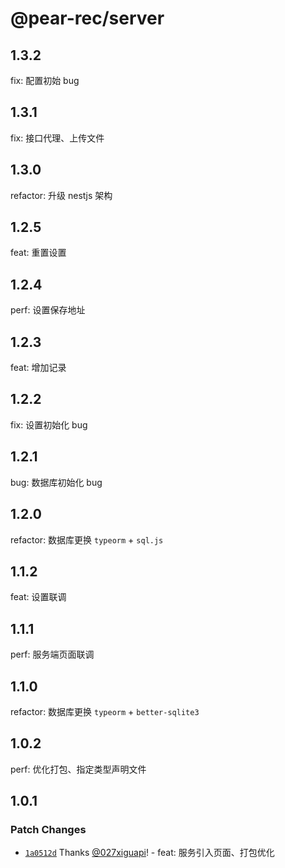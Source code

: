 # @pear-rec/server

## 1.3.2

fix: 配置初始 bug

## 1.3.1

fix: 接口代理、上传文件

## 1.3.0

refactor: 升级 nestjs 架构

## 1.2.5

feat: 重置设置

## 1.2.4

perf: 设置保存地址

## 1.2.3

feat: 增加记录

## 1.2.2

fix: 设置初始化 bug

## 1.2.1

bug: 数据库初始化 bug

## 1.2.0

refactor: 数据库更换 `typeorm` + `sql.js`

## 1.1.2

feat: 设置联调

## 1.1.1

perf: 服务端页面联调

## 1.1.0

refactor: 数据库更换 `typeorm` + `better-sqlite3`

## 1.0.2

perf: 优化打包、指定类型声明文件

## 1.0.1

### Patch Changes

- [`1a0512d`](https://github.com/027xiguapi/pear-rec/commit/1a0512d398844f481d84c8e62a3a3150dfed0535) Thanks [@027xiguapi](https://github.com/027xiguapi)! - feat: 服务引入页面、打包优化
